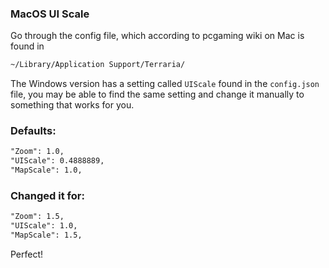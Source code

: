 ### MacOS UI Scale

Go through the config file, which according to pcgaming wiki on Mac is found in

```diff
~/Library/Application Support/Terraria/
```

The Windows version has a setting called `UIScale` found in the `config.json` file, you may be able to find the same setting and change it manually to something that works for you.

### Defaults:

```diff
"Zoom": 1.0,
"UIScale": 0.4888889,
"MapScale": 1.0,
```

### Changed it for:

```diff
"Zoom": 1.5,
"UIScale": 1.0,
"MapScale": 1.5,
```

Perfect!
